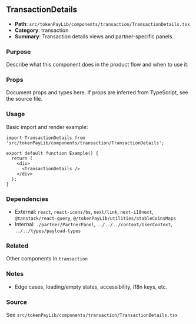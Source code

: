 ## TransactionDetails

- **Path**: `src/tokenPayLib/components/transaction/TransactionDetails.tsx`
- **Category**: transaction
- **Summary**: Transaction details views and partner-specific panels.

### Purpose
Describe what this component does in the product flow and when to use it.

### Props
Document props and types here. If props are inferred from TypeScript, see the source file.

### Usage
Basic import and render example:


```tsx
import TransactionDetails from 'src/tokenPayLib/components/transaction/TransactionDetails';

export default function Example() {
  return (
    <div>
      <TransactionDetails />
    </div>
  );
}

```

### Dependencies
- External: `react`, `react-icons/bs`, `next/link`, `next-i18next`, `@tanstack/react-query`, `@/tokenPayLib/utilities/stableCoinsMaps`
- Internal: `./partner/PartnerPanel`, `../../../context/UserContext`, `../../types/payload-types`

### Related
Other components in `transaction`

### Notes
- Edge cases, loading/empty states, accessibility, i18n keys, etc.

### Source
See `src/tokenPayLib/components/transaction/TransactionDetails.tsx`
